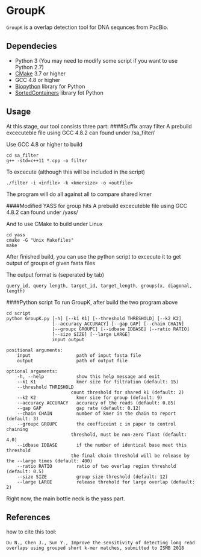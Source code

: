 GroupK
====

``GroupK`` is a overlap detection tool for DNA sequnces from PacBio. 

Dependecies
----------
* Python 3 (You may need to modify some script if you want to use Python 2.7)
* [CMake](https://cmake.org/) 3.7 or higher 
* GCC 4.8 or higher
* [Biopython](http://biopython.org/) library for Python
* [SortedContainers](http://www.grantjenks.com/docs/sortedcontainers/index.html) library fot Python

Usage
----------
At this stage, our tool consists three part:
####Suffix array filter
A prebuild excecuteble file using GCC 4.8.2 can found under /sa_filter/

Use GCC 4.8 or higher to build
```
cd sa_filter
g++ -std=c++11 *.cpp -o filter 
```
To excecute (although this will be included in the script)
```
./filter -i <infile> -k <kmersize> -o <outfile>
```
The program will do all against all to compare shared kmer

####Modified YASS for group hits
A prebuild excecuteble file using GCC 4.8.2 can found under /yass/

And to use CMake to build under Linux
```
cd yass
cmake -G "Unix Makefiles"
make
```
After finished build, you can use the python script to excecute it to get output of groups of given fasta files

The output format is (seperated by tab)
```
query_id, query length, target_id, target_length, groups(x, diagonal, length)
```
####Python script
To run GroupK, after build the two program above
```
cd script
python GroupK.py [-h] [--k1 K1] [--threshold THRESHOLD] [--k2 K2]
                 [--accuracy ACCURACY] [--gap GAP] [--chain CHAIN]
                 [--groupc GROUPC] [--idbase IDBASE] [--ratio RATIO]
                 [--size SIZE] [--large LARGE]
                 input output
                 
positional arguments:
    input                 path of input fasta file
    output                path of output file

optional arguments:
    -h, --help            show this help message and exit
    --k1 K1               kmer size for filtration (default: 15)
    --threshold THRESHOLD
                        count threshold for shared k1 (default: 2)
    --k2 K2               kmer size for group (default: 9)
    --accuracy ACCURACY   accuracy of the reads (default: 0.85)
    --gap GAP             gap rate (default: 0.12)
    --chain CHAIN         number of kmer in the chain to report (default: 3)
    --groupc GROUPC       the coefficeint c in paper to control chaining
                        threshold, must be non-zero float (default: 4.0)
    --idbase IDBASE       if the number of identical base meet this threshold
                        the final chain threshold will be release by the --large times (default: 400)
    --ratio RATIO         ratio of two overlap region threshold (default: 0.5)
    --size SIZE           group size threshold (default: 12)
    --large LARGE         release threhold for large overlap (default: 2)

```
Right now, the main bottle neck is the yass part.


References
----------

how to cite this tool:

    Du N., Chen J., Sun Y., Improve the sensitivity of detecting long read overlaps using grouped short k-mer matches, submitted to ISMB 2018
